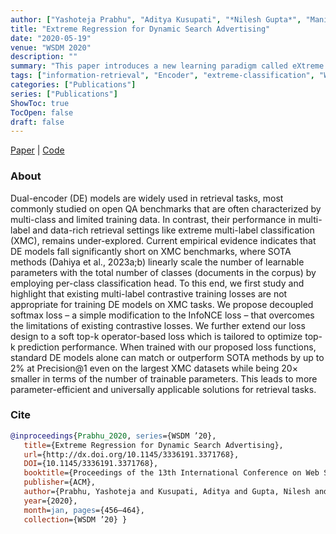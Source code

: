 ```yaml
---
author: ["Yashoteja Prabhu", "Aditya Kusupati", "*Nilesh Gupta*", "Manik Varma"]
title: "Extreme Regression for Dynamic Search Advertising"
date: "2020-05-19"
venue: "WSDM 2020"
description: ""
summary: "This paper introduces a new learning paradigm called eXtreme Regression (XR) whose objective is to accurately predict the numerical degrees of relevance of an extremely large number of labels to a data point. XR can provide elegant solutions to many large-scale ranking and recommendation applications including Dynamic Search Advertising (DSA)."
tags: ["information-retrieval", "Encoder", "extreme-classification", "WSDM"]
categories: ["Publications"]
series: ["Publications"]
ShowToc: true
TocOpen: false
draft: false
---
```


[Paper](https://arxiv.org/abs/2001.05228) | [Code](http://manikvarma.org/code/XReg/download.html)

### About
Dual-encoder (DE) models are widely used in retrieval tasks, most commonly studied on open QA benchmarks that are often characterized by multi-class and limited training data. In contrast, their performance in multi-label and data-rich retrieval settings like extreme multi-label classification (XMC), remains under-explored. Current empirical evidence indicates that DE models fall significantly short on XMC benchmarks, where SOTA methods (Dahiya et al., 2023a;b) linearly scale the number of learnable parameters with the total number of classes (documents in the corpus) by employing per-class classification head. To this end, we first study and highlight that existing multi-label contrastive training losses are not appropriate for training DE models on XMC tasks. We propose decoupled softmax loss – a simple modification to the InfoNCE loss – that overcomes the limitations of existing contrastive losses. We further extend our loss design to a soft top-k operator-based loss which is tailored to optimize top-k prediction performance. When trained with our proposed loss functions, standard DE models alone can match or outperform SOTA methods by up to 2% at Precision@1 even on the largest XMC datasets while being 20× smaller in terms of the number of trainable parameters. This leads to more parameter-efficient and universally applicable solutions for retrieval tasks.

### Cite
```bib
@inproceedings{Prabhu_2020, series={WSDM ’20},
   title={Extreme Regression for Dynamic Search Advertising},
   url={http://dx.doi.org/10.1145/3336191.3371768},
   DOI={10.1145/3336191.3371768},
   booktitle={Proceedings of the 13th International Conference on Web Search and Data Mining},
   publisher={ACM},
   author={Prabhu, Yashoteja and Kusupati, Aditya and Gupta, Nilesh and Varma, Manik},
   year={2020},
   month=jan, pages={456–464},
   collection={WSDM ’20} }
```